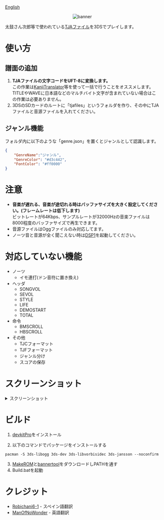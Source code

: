 [English](README_en.md)
<div align="center">
    <img src="https://user-images.githubusercontent.com/18244518/120987722-d49e8300-c7b8-11eb-9d13-f5c92804dae2.png" alt="banner">
</div>

太鼓さん次郎等で使われている[TJAファイル](https://wikiwiki.jp/jiro/%E5%A4%AA%E9%BC%93%E3%81%95%E3%82%93%E6%AC%A1%E9%83%8E#h2_content_1_8)を3DSでプレイします。

# 使い方

## 譜面の追加

1. **TJAファイルの文字コードをUFT-8に変換します。**<br>この作業は[KanjiTranslator](https://www.kashim.com/kanjitranslator/)等を使って一括で行うことをオススメします。<br>TITLEやWAVEに日本語などのマルチバイト文字が含まれていない場合はこの作業は必要ありません。
2. 3DSのSDカードのルートに「tjafiles」というフォルダを作り、その中にTJAファイルと音源ファイルを入れてください。

## ジャンル機能

フォルダ内に以下のような「genre.json」を置くとジャンルとして認識します。

```json
{
    "GenreName":"ジャンル",
    "GenreColor": "#d3c442",
    "FontColor": "#ff0000"
}
```

# 注意

- **音楽が遅れる、音楽が途切れる時はバッファサイズを大きく設定してください。(フレームレートは低下します)**<br>ビットレートが64Kbps、サンプルレートが32000Hzの音楽ファイルは8000程度のバッファサイズで再生できます。
- 音源ファイルはOggファイルのみ対応してます。
- ノーツ音と音源が全く聞こえない時は[DSP1](https://github.com/zoogie/DSP1/releases)を起動してください。

# 対応していない機能

- ノーツ
  - イモ連打(ドン音符に置き換え)
- ヘッダ
  - SONGVOL
  - SEVOL
  - STYLE
  - LIFE
  - DEMOSTART
  - TOTAL
- 命令
  - BMSCROLL
  - HBSCROLL
- その他
  - TJCフォーマット
  - TJFフォーマット
  - ジャンル分け
  - スコアの保存

# スクリーンショット
<details><summary>スクリーンショット</summary>

![1](https://user-images.githubusercontent.com/18244518/120986498-a3718300-c7b7-11eb-9036-8d9807a1b5c0.png) ![2](https://user-images.githubusercontent.com/18244518/120986505-a66c7380-c7b7-11eb-9c61-d98f752e9f2d.png)
![3](https://user-images.githubusercontent.com/18244518/120986516-a8363700-c7b7-11eb-83af-db1fe4a3de32.png) ![4](https://user-images.githubusercontent.com/18244518/120986526-a9fffa80-c7b7-11eb-99a4-0756e8dae4db.png)
![5](https://user-images.githubusercontent.com/18244518/120986545-ad938180-c7b7-11eb-89ad-bafca4c2c441.png)

</details>

# ビルド
1. [devkitPro](https://github.com/devkitPro/installer/releases/)をインストール

2. 以下のコマンドでパッケージをインストールする

`pacman -S 3ds-libogg 3ds-dev 3ds-libvorbisidec 3ds-jansson --noconfirm`

3. [MakeROM](https://github.com/3DSGuy/Project_CTR/releases)と[bannertool](https://github.com/Steveice10/bannertool/releases)をダウンロードしPATHを通す
4. Build.batを起動

# クレジット
- [Robichani6-1](https://github.com/Robichani6-1) - スペイン語翻訳
- [ManOfNoWonder](https://github.com/ManOfNoWonder) - 英語翻訳